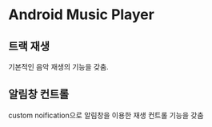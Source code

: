 # Android Music Player

## 트랙 재생
기본적인 음악 재생의 기능을 갖춤.

## 알림창 컨트롤
custom noification으로 알림창을 이용한 재생 컨트롤 기능을 갖춤

